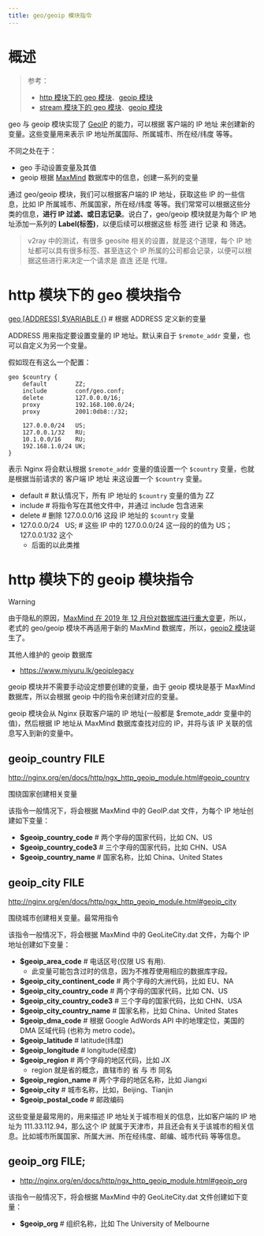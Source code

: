 ```yaml
---
title: geo/geoip 模块指令
---
```


# 概述

> 参考：
>
> - [http 模块下的 geo 模块](http://nginx.org/en/docs/http/ngx_http_geo_module.html)、[geoip 模块](http://nginx.org/en/docs/http/ngx_http_geoip_module.html)
> - [stream 模块下的 geo 模块](http://nginx.org/en/docs/stream/ngx_stream_geo_module.html)、[geoip 模块](http://nginx.org/en/docs/stream/ngx_stream_geoip_module.html)

geo 与 geoip 模块实现了 [GeoIP](docs/4.数据通信/Protocol/TCP_IP/IP/GeoIP.md) 的能力，可以根据 客户端的 IP 地址 来创建新的变量。这些变量用来表示 IP 地址所属国际、所属城市、所在经/纬度 等等。

不同之处在于：

- geo 手动设置变量及其值
- geoip 根据 [MaxMind](http://www.maxmind.com/) 数据库中的信息，创建一系列的变量

通过 geo/geoip 模块，我们可以根据客户端的 IP 地址，获取这些 IP 的一些信息，比如 IP 所属城市、所属国家，所在经/纬度 等等。我们常常可以根据这些分类的信息，**进行 IP 过滤、或日志记录**。说白了，geo/geoip 模块就是为每个 IP 地址添加一系列的 **Label(标签)**，以便后续可以根据这些 标签 进行 记录 和 筛选。

> v2ray 中的测试，有很多 geosite 相关的设置，就是这个道理，每个 IP 地址都可以具有很多标签、甚至连这个 IP 所属的公司都会记录，以便可以根据这些进行来决定一个请求是 直连 还是 代理。

# http 模块下的 geo 模块指令

[geo \[ADDRESS\] $VARIABLE {}](http://nginx.org/en/docs/http/ngx_http_geo_module.html#geo) # 根据 ADDRESS 定义新的变量

ADDRESS 用来指定要设置变量的 IP 地址。默认来自于 `$remote_addr` 变量，也可以自定义为另一个变量。

假如现在有这么一个配置：

```nginx
geo $country {
    default        ZZ;
    include        conf/geo.conf;
    delete         127.0.0.0/16;
    proxy          192.168.100.0/24;
    proxy          2001:0db8::/32;

    127.0.0.0/24   US;
    127.0.0.1/32   RU;
    10.1.0.0/16    RU;
    192.168.1.0/24 UK;
}
```

表示 Nginx 将会默认根据 `$remote_addr` 变量的值设置一个 `$country` 变量，也就是根据当前请求的 客户端 IP 地址 来这设置一个 `$country` 变量。

- default # 默认情况下，所有 IP 地址的 `$country` 变量的值为 ZZ
- include # 将指令写在其他文件中，并通过 include 包含进来
- delete # 删除 127.0.0.0/16 这段 IP 地址的 `$country` 变量
- 127.0.0.0/24   US; # 这些 IP 中的 127.0.0.0/24 这一段的的值为 US；127.0.0.1/32 这个
  - 后面的以此类推

# http 模块下的 geoip 模块指令

> [!Warning]
> 由于隐私的原因，[MaxMind 在 2019 年 12 月份对数据库进行重大变更](https://blog.maxmind.com/2019/12/18/significant-changes-to-accessing-and-using-geolite2-databases/)，所以，老式的 geo/geoip 模块不再适用于新的 MaxMind 数据库，所以，[geoip2 模块](/docs/Web/Nginx/Nginx%20配置详解/多用途模块的指令/geoip2%20模块.md)诞生了。
>
> 其他人维护的 geoip 数据库
>
> - https://www.miyuru.lk/geoiplegacy

geoip 模块并不需要手动设定想要创建的变量，由于 geoip 模块是基于 MaxMind 数据库，所以会根据 geoip 中的指令来创建对应的变量。

geoip 模块会从 Nginx 获取客户端的 IP 地址(一般都是 $remote_addr 变量中的值)，然后根据 IP 地址从 MaxMind 数据库查找对应的 IP，并将与该 IP 关联的信息写入到新的变量中。

## geoip_country FILE

http://nginx.org/en/docs/http/ngx_http_geoip_module.html#geoip_country

围绕国家创建相关变量

该指令一般情况下，将会根据 MaxMind 中的 GeoIP.dat 文件，为每个 IP 地址创建如下变量：

- **$geoip_country_code** # 两个字母的国家代码，比如 CN、US
- **$geoip_country_code3** # 三个字母的国家代码，比如 CHN、USA
- **$geoip_country_name** # 国家名称，比如 China、United States

## geoip_city FILE

http://nginx.org/en/docs/http/ngx_http_geoip_module.html#geoip_city

围绕城市创建相关变量。最常用指令

该指令一般情况下，将会根据 MaxMind 中的 GeoLiteCity.dat 文件，为每个 IP 地址创建如下变量：

- **$geoip_area_code** # 电话区号(仅限 US 有用).
  - 此变量可能包含过时的信息，因为不推荐使用相应的数据库字段。
- **$geoip_city_continent_code** # 两个字母的大洲代码，比如 EU、NA
- **$geoip_city_country_code** # 两个字母的国家代码，比如 CN、US
- **$geoip_city_country_code3** # 三个字母的国家代码，比如 CHN、USA
- **$geoip_city_country_name** # 国家名称，比如 China、United States
- **$geoip_dma_code** # 根据 Google AdWords API 中的地理定位，美国的 DMA 区域代码 (也称为 metro code)。
- **$geoip_latitude** # latitude(纬度)
- **$geoip_longitude** # longitude(经度)
- **$geoip_region** # 两个字母的地区代码，比如 JX
  - region 就是省的概念，直辖市的 省 与 市 同名
- **$geoip_region_name** # 两个字母的地区名称，比如 Jiangxi
- **$geoip_city** # 城市名称，比如，Beijing、Tianjin
- **$geoip_postal_code** # 邮政编码

这些变量是最常用的，用来描述 IP 地址关于城市相关的信息，比如客户端的 IP 地址为 111.33.112.94，那么这个 IP 就属于天津市，并且还会有关于该城市的相关信息。比如城市所属国家、所属大洲、所在经纬度、邮编、城市代码 等等信息。

## geoip_org FILE;

- http://nginx.org/en/docs/http/ngx_http_geoip_module.html#geoip_org

该指令一般情况下，将会根据 MaxMind 中的 GeoLiteCity.dat 文件创建如下变量：

- **$geoip_org** # 组织名称，比如 The University of Melbourne
